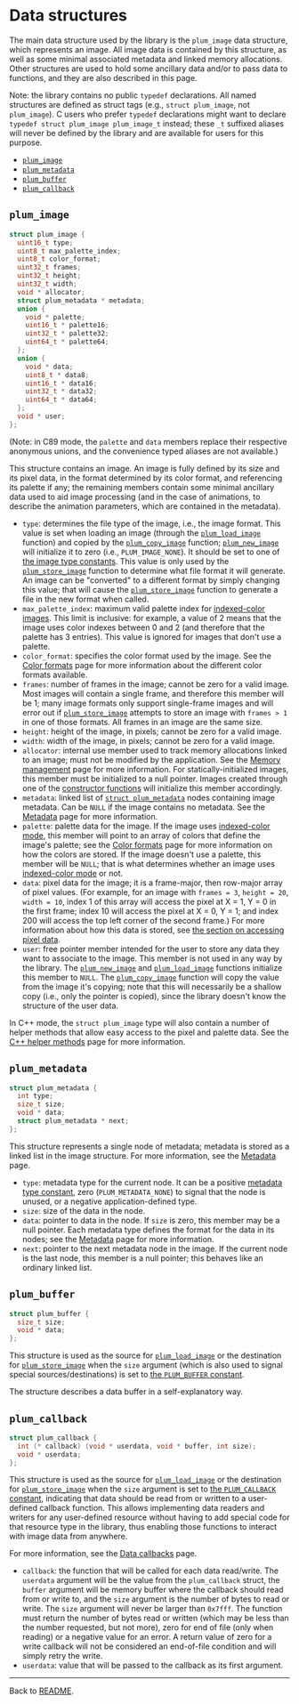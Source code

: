 # Data structures

The main data structure used by the library is the `plum_image` data structure, which represents an image.
All image data is contained by this structure, as well as some minimal associated metadata and linked memory
allocations.
Other structures are used to hold some ancillary data and/or to pass data to functions, and they are also described
in this page.

Note: the library contains no public `typedef` declarations. All named structures are defined as struct tags (e.g.,
`struct plum_image`, not `plum_image`).
C users who prefer `typedef` declarations might want to declare `typedef struct plum_image plum_image_t` instead;
these `_t` suffixed aliases will never be defined by the library and are available for users for this purpose.

- [`plum_image`](#plum_image)
- [`plum_metadata`](#plum_metadata)
- [`plum_buffer`](#plum-buffer)
- [`plum_callback`](#plum-callback)

## `plum_image`

``` c
struct plum_image {
  uint16_t type;
  uint8_t max_palette_index;
  uint8_t color_format;
  uint32_t frames;
  uint32_t height;
  uint32_t width;
  void * allocator;
  struct plum_metadata * metadata;
  union {
    void * palette;
    uint16_t * palette16;
    uint32_t * palette32;
    uint64_t * palette64;
  };
  union {
    void * data;
    uint8_t * data8;
    uint16_t * data16;
    uint32_t * data32;
    uint64_t * data64;
  };
  void * user;
};
```

(Note: in C89 mode, the `palette` and `data` members replace their respective anonymous unions, and the convenience
typed aliases are not available.)

This structure contains an image. An image is fully defined by its size and its pixel data, in the format determined
by its color format, and referencing its palette if any; the remaining members contain some minimal ancillary data
used to aid image processing (and in the case of animations, to describe the animation parameters, which are contained
in the metadata).

- `type`: determines the file type of the image, i.e., the image format.
  This value is set when loading an image (through the [`plum_load_image`][load] function) and copied by the
  [`plum_copy_image`][copy] function; [`plum_new_image`][new] will initialize it to zero (i.e., `PLUM_IMAGE_NONE`).
  It should be set to one of [the image type constants][types].
  This value is only used by the [`plum_store_image`][store] function to determine what file format it will generate.
  An image can be "converted" to a different format by simply changing this value; that will cause the
  [`plum_store_image`][store] function to generate a file in the new format when called.
- `max_palette_index`: maximum valid palette index for [indexed-color images][indexed].
  This limit is inclusive: for example, a value of 2 means that the image uses color indexes between 0 and 2 (and
  therefore that the palette has 3 entries).
  This value is ignored for images that don't use a palette.
- `color_format`: specifies the color format used by the image.
  See the [Color formats][colors] page for more information about the different color formats available.
- `frames`: number of frames in the image; cannot be zero for a valid image.
  Most images will contain a single frame, and therefore this member will be 1; many image formats only support
  single-frame images and will error out if [`plum_store_image`][store] attempts to store an image with `frames > 1`
  in one of those formats.
  All frames in an image are the same size.
- `height`: height of the image, in pixels; cannot be zero for a valid image.
- `width`: width of the image, in pixels; cannot be zero for a valid image.
- `allocator`: internal use member used to track memory allocations linked to an image; must not be modified by the
  application.
  See the [Memory management][memory] page for more information.
  For statically-initialized images, this member must be initialized to a null pointer.
  Images created through one of the [constructor functions][constructors] will initialize this member accordingly.
- `metadata`: linked list of [`struct plum_metadata`](#plum_metadata) nodes containing image metadata.
  Can be `NULL` if the image contains no metadata.
  See the [Metadata][metadata] page for more information.
- `palette`: palette data for the image.
  If the image uses [indexed-color mode][indexed], this member will point to an array of colors that define the
  image's palette; see the [Color formats][colors] page for more information on how the colors are stored.
  If the image doesn't use a palette, this member will be `NULL`; that is what determines whether an image uses
  [indexed-color mode][indexed] or not.
- `data`: pixel data for the image; it is a frame-major, then row-major array of pixel values.
  (For example, for an image with `frames = 3`, `height = 20`, `width = 10`, index 1 of this array will access the
  pixel at X = 1, Y = 0 in the first frame; index 10 will access the pixel at X = 0, Y = 1; and index 200 will access
  the top left corner of the second frame.)
  For more information about how this data is stored, see [the section on accessing pixel data][accessing].
- `user`: free pointer member intended for the user to store any data they want to associate to the image.
  This member is not used in any way by the library.
  The [`plum_new_image`][new] and [`plum_load_image`][load] functions initialize this member to `NULL`.
  The [`plum_copy_image`][copy] function will copy the value from the image it's copying; note that this will
  necessarily be a shallow copy (i.e., only the pointer is copied), since the library doesn't know the structure of
  the user data.

In C++ mode, the `struct plum_image` type will also contain a number of helper methods that allow easy access to the
pixel and palette data. See the [C++ helper methods][helpers] page for more information.

## `plum_metadata`

``` c
struct plum_metadata {
  int type;
  size_t size;
  void * data;
  struct plum_metadata * next;
};
```

This structure represents a single node of metadata; metadata is stored as a linked list in the image structure.
For more information, see the [Metadata][metadata] page.

- `type`: metadata type for the current node.
  It can be a positive [metadata type constant][metadata-constants], zero (`PLUM_METADATA_NONE`) to signal that the
  node is unused, or a negative application-defined type.
- `size`: size of the data in the node.
- `data`: pointer to data in the node.
  If `size` is zero, this member may be a null pointer.
  Each metadata type defines the format for the data in its nodes; see the [Metadata][metadata] page for more
  information.
- `next`: pointer to the next metadata node in the image.
  If the current node is the last node, this member is a null pointer; this behaves like an ordinary linked list.

## `plum_buffer`

``` c
struct plum_buffer {
  size_t size;
  void * data;
};
```

This structure is used as the source for [`plum_load_image`][load] or the destination for [`plum_store_image`][store]
when the `size` argument (which is also used to signal special sources/destinations) is set to
[the `PLUM_BUFFER` constant][size-constants].

The structure describes a data buffer in a self-explanatory way.

## `plum_callback`

``` c
struct plum_callback {
  int (* callback) (void * userdata, void * buffer, int size);
  void * userdata;
};
```

This structure is used as the source for [`plum_load_image`][load] or the destination for [`plum_store_image`][store]
when the `size` argument is set to [the `PLUM_CALLBACK` constant][size-constants], indicating that data should be read
from or written to a user-defined callback function.
This allows implementing data readers and writers for any user-defined resource without having to add special code for
that resource type in the library, thus enabling those functions to interact with image data from anywhere.

For more information, see the [Data callbacks][callbacks] page.

- `callback`: the function that will be called for each data read/write.
  The `userdata` argument will be the value from the `plum_callback` struct, the `buffer` argument will be memory
  buffer where the callback should read from or write to, and the `size` argument is the number of bytes to read or
  write.
  The `size` argument will never be larger than `0x7fff`.
  The function must return the number of bytes read or written (which may be less than the number requested, but not
  more), zero for end of file (only when reading) or a negative value for an error.
  A return value of zero for a write callback will not be considered an end-of-file condition and will simply retry
  the write.
- `userdata`: value that will be passed to the callback as its first argument.

* * *

Back to [README](README.md).

[accessing]: colors.md#accessing-pixel-and-color-data
[callbacks]: #
[colors]: colors.md
[constructors]: #
[copy]: #
[helpers]: #
[indexed]: colors.md#indexed-color-mode
[load]: #
[memory]: memory.md
[metadata]: #
[metadata-constants]: #
[new]: #
[size-constants]: #
[store]: #
[types]: #
